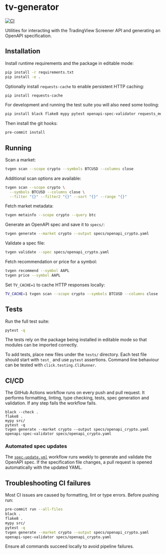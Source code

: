 # tv-generator

[![CI](https://github.com/your-org/tv-generator/actions/workflows/ci.yml/badge.svg)](https://github.com/your-org/tv-generator/actions/workflows/ci.yml)

Utilities for interacting with the TradingView Screener API and generating an OpenAPI specification.

## Installation

Install runtime requirements and the package in editable mode:

```bash
pip install -r requirements.txt
pip install -e .
```

Optionally install `requests-cache` to enable persistent HTTP caching:

```bash
pip install requests-cache
```

For development and running the test suite you will also need some tooling:

```bash
pip install black flake8 mypy pytest openapi-spec-validator requests_mock pre-commit
```
Then install the git hooks:

```bash
pre-commit install
```

## Running

Scan a market:

```bash
tvgen scan --scope crypto --symbols BTCUSD --columns close
```

Additional scan options are available:

```bash
tvgen scan --scope crypto \
  --symbols BTCUSD --columns close \
  --filter "{}" --filter2 "{}" --sort "{}" --range "{}"
```

Fetch market metadata:

```bash
tvgen metainfo --scope crypto --query btc
```

Generate an OpenAPI spec and save it to `specs/`:

```bash
tvgen generate --market crypto --output specs/openapi_crypto.yaml
```

Validate a spec file:

```bash
tvgen validate --spec specs/openapi_crypto.yaml
```

Fetch recommendation or price for a symbol:

```bash
tvgen recommend --symbol AAPL
tvgen price --symbol AAPL
```

Set `TV_CACHE=1` to cache HTTP responses locally:

```bash
TV_CACHE=1 tvgen scan --scope crypto --symbols BTCUSD --columns close
```

## Tests

Run the full test suite:

```bash
pytest -q
```
The tests rely on the package being installed in editable mode so that modules
can be imported correctly.

To add tests, place new files under the `tests/` directory. Each test file should start with `test_` and use `pytest` assertions. Command line behaviour can be tested with `click.testing.CliRunner`.

## CI/CD

The GitHub Actions workflow runs on every push and pull request. It performs formatting, linting, type checking, tests, spec generation and validation. If any step fails the workflow fails.

```text
black --check .
flake8 .
mypy src/
pytest -q
tvgen generate --market crypto --output specs/openapi_crypto.yaml
openapi-spec-validator specs/openapi_crypto.yaml
```

### Automated spec updates

The [`spec-update.yml`](.github/workflows/spec-update.yml) workflow runs weekly to generate and validate the OpenAPI spec. If the specification file changes, a pull request is opened automatically with the updated YAML.
## Troubleshooting CI failures

Most CI issues are caused by formatting, lint or type errors. Before pushing run:

```bash
pre-commit run --all-files
black .
flake8 .
mypy src/
pytest -q
tvgen generate --market crypto --output specs/openapi_crypto.yaml
openapi-spec-validator specs/openapi_crypto.yaml
```

Ensure all commands succeed locally to avoid pipeline failures.
